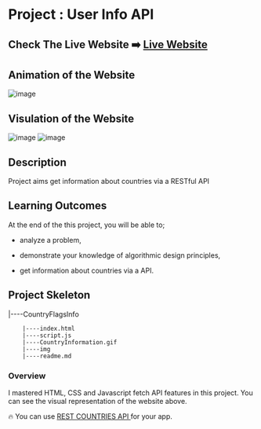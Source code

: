 # Project : User Info API

## Check The Live Website ➡️ [Live Website](https://skycooper.github.io/UsersInfoAPI/)

## Animation of the Website

![image](./CountryInformation.gif)

## Visulation of the Website

![image](https://user-images.githubusercontent.com/106506769/194232673-27613c60-2384-47ee-90db-8c6322c49a5e.png)
![image](https://user-images.githubusercontent.com/106506769/194232860-3a6deeb2-a037-421d-99cb-6abb6f7d19d9.png)


## Description

Project aims get information about countries via a RESTful API

## Learning Outcomes

At the end of the this project, you will be able to;

- analyze a problem,

- demonstrate your knowledge of algorithmic design principles,

- get information about countries via a API.


## Project Skeleton 

|----CountryFlagsInfo

        |----index.html  
        |----script.js
        |----CountryInformation.gif
        |----img
        |----readme.md 

### Overview
I mastered HTML, CSS and Javascript fetch API features in this project. You can see the visual representation of the website above.

🔥 You can use [REST COUNTRIES API ](https://restcountries.com/) for your app. 


